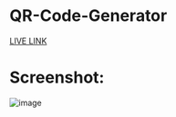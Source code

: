 # QR-Code-Generator
[LIVE LINK](https://alokverma-qrgeneratorap.netlify.app/)

# Screenshot:

![image](https://github.com/alokVerma749/QR-Code-Generator/assets/87599400/861c41e6-bc46-4fda-acf1-cc77edb128e1)

